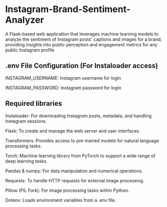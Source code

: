 # Instagram-Brand-Sentiment-Analyzer

A Flask-based web application that leverages machine learning models to analyze the sentiment of Instagram posts' captions and images for a brand, providing insights into public perception and engagement metrics for any public Instagram profile


## .env File Configuration (For Instaloader access)

INSTAGRAM_USERNAME: Instagram username for login

INSTAGRAM_PASSWORD: Instagram password for login


## Required libraries
Instaloader: For downloading Instagram posts, metadata, and handling Instagram sessions.

Flask: To create and manage the web server and user interfaces.

Transformers: Provides access to pre-trained models for natural language processing tasks.

Torch: Machine learning library from PyTorch to support a wide range of deep learning tasks.

Pandas & numpy: For data manipulation and numerical operations.

Requests: To handle HTTP requests for external image processing.

Pillow (PIL Fork): For image processing tasks within Python.

Dotenv: Loads environment variables from a .env file.

